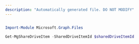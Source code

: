 ```yaml
---
description: "Automatically generated file. DO NOT MODIFY"
---
```


```powershell

Import-Module Microsoft.Graph.Files

Get-MgShareDriveItem -SharedDriveItemId $sharedDriveItemId

```